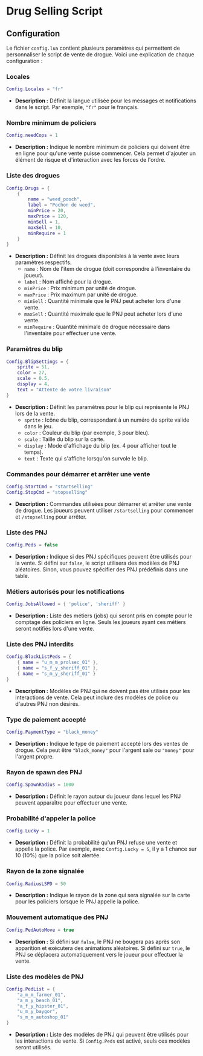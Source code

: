 
# Drug Selling Script

## Configuration

Le fichier `config.lua` contient plusieurs paramètres qui permettent de personnaliser le script de vente de drogue. Voici une explication de chaque configuration :

### Locales
```lua
Config.Locales = "fr"
```
- **Description :** Définit la langue utilisée pour les messages et notifications dans le script. Par exemple, `"fr"` pour le français.

### Nombre minimum de policiers
```lua
Config.needCops = 1
```
- **Description :** Indique le nombre minimum de policiers qui doivent être en ligne pour qu'une vente puisse commencer. Cela permet d'ajouter un élément de risque et d'interaction avec les forces de l'ordre.

### Liste des drogues
```lua
Config.Drugs = {
    {
        name = "weed_pooch",
        label = "Pochon de weed",
        minPrice = 20,
        maxPrice = 120,
        minSell = 1,
        maxSell = 10,
        minRequire = 1
    }
}
```
- **Description :** Définit les drogues disponibles à la vente avec leurs paramètres respectifs.
  - `name` : Nom de l'item de drogue (doit correspondre à l'inventaire du joueur).
  - `label` : Nom affiché pour la drogue.
  - `minPrice` : Prix minimum par unité de drogue.
  - `maxPrice` : Prix maximum par unité de drogue.
  - `minSell` : Quantité minimale que le PNJ peut acheter lors d'une vente.
  - `maxSell` : Quantité maximale que le PNJ peut acheter lors d'une vente.
  - `minRequire` : Quantité minimale de drogue nécessaire dans l'inventaire pour effectuer une vente.

### Paramètres du blip
```lua
Config.BlipSettings = {
    sprite = 51,
    color = 27,
    scale = 0.5,
    display = 4,
    text = "Attente de votre livraison"
}
```
- **Description :** Définit les paramètres pour le blip qui représente le PNJ lors de la vente.
  - `sprite` : Icône du blip, correspondant à un numéro de sprite valide dans le jeu.
  - `color` : Couleur du blip (par exemple, 3 pour bleu).
  - `scale` : Taille du blip sur la carte.
  - `display` : Mode d'affichage du blip (ex. 4 pour afficher tout le temps).
  - `text` : Texte qui s'affiche lorsqu'on survole le blip.

### Commandes pour démarrer et arrêter une vente
```lua
Config.StartCmd = "startselling"
Config.StopCmd = "stopselling"
```
- **Description :** Commandes utilisées pour démarrer et arrêter une vente de drogue. Les joueurs peuvent utiliser `/startselling` pour commencer et `/stopselling` pour arrêter.

### Liste des PNJ
```lua
Config.Peds = false
```
- **Description :** Indique si des PNJ spécifiques peuvent être utilisés pour la vente. Si défini sur `false`, le script utilisera des modèles de PNJ aléatoires. Sinon, vous pouvez spécifier des PNJ prédéfinis dans une table.

### Métiers autorisés pour les notifications
```lua
Config.JobsAllowed = { 'police', 'sheriff' }
```
- **Description :** Liste des métiers (jobs) qui seront pris en compte pour le comptage des policiers en ligne. Seuls les joueurs ayant ces métiers seront notifiés lors d'une vente.

### Liste des PNJ interdits
```lua
Config.BlackListPeds = {
    { name = "u_m_m_prolsec_01" },
    { name = "s_f_y_sheriff_01" },
    { name = "s_m_y_sheriff_01" }
}
```
- **Description :** Modèles de PNJ qui ne doivent pas être utilisés pour les interactions de vente. Cela peut inclure des modèles de police ou d'autres PNJ non désirés.

### Type de paiement accepté
```lua
Config.PaymentType = "black_money"
```
- **Description :** Indique le type de paiement accepté lors des ventes de drogue. Cela peut être `"black_money"` pour l'argent sale ou `"money"` pour l'argent propre.

### Rayon de spawn des PNJ
```lua
Config.SpawnRadius = 1000
```
- **Description :** Définit le rayon autour du joueur dans lequel les PNJ peuvent apparaître pour effectuer une vente.

### Probabilité d'appeler la police
```lua
Config.Lucky = 1
```
- **Description :** Définit la probabilité qu'un PNJ refuse une vente et appelle la police. Par exemple, avec `Config.Lucky = 5`, il y a 1 chance sur 10 (10%) que la police soit alertée.

### Rayon de la zone signalée
```lua
Config.RadiusLSPD = 50
```
- **Description :** Indique le rayon de la zone qui sera signalée sur la carte pour les policiers lorsque le PNJ appelle la police.

### Mouvement automatique des PNJ
```lua
Config.PedAutoMove = true
```
- **Description :** Si défini sur `false`, le PNJ ne bougera pas après son apparition et exécutera des animations aléatoires. Si défini sur `true`, le PNJ se déplacera automatiquement vers le joueur pour effectuer la vente.

### Liste des modèles de PNJ
```lua
Config.PedList = {
    "a_m_m_farmer_01",
    "a_m_y_beach_01",
    "a_f_y_hipster_01",
    "u_m_y_baygor",
    "s_m_m_autoshop_01"
}
```
- **Description :** Liste des modèles de PNJ qui peuvent être utilisés pour les interactions de vente. Si `Config.Peds` est activé, seuls ces modèles seront utilisés.
